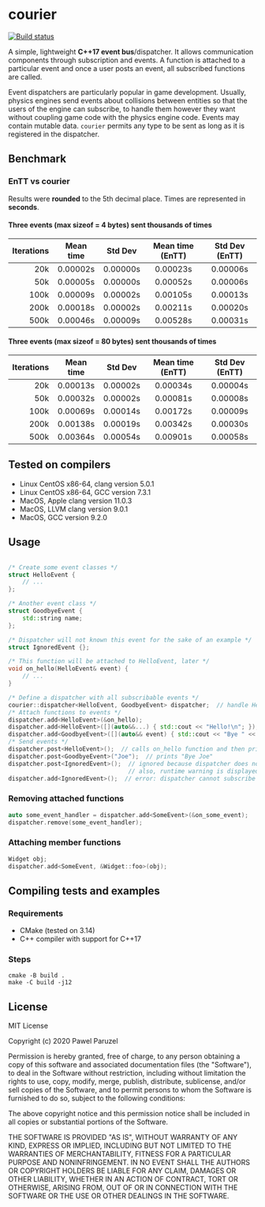 # courier

[![Build status](https://github.com/reconndev/courier/workflows/build/badge.svg)](https://github.com/reconndev/courier/actions)

A simple, lightweight **C++17 event bus**/dispatcher.
It allows communication components through subscription and events. A function is attached to a particular event and once a user posts an event, all subscribed functions are called.

Event dispatchers are particularly popular in game development. Usually, physics engines send events about collisions between entities so that the users of the engine can subscribe, to handle them however they want without coupling game code with the physics engine code. Events may contain mutable data. `courier` permits any type to be sent as long as it is registered in the dispatcher.

## Benchmark
### EnTT vs courier

Results were **rounded** to the 5th decimal place. Times are represented in **seconds**.

#### Three events (max sizeof = 4 bytes) sent thousands of times

| Iterations | Mean time | Std Dev  | Mean time (EnTT) | Std Dev (EnTT) |
| ---------: |:---------:| :-------:| :--------------: | :-------------:|
| 20k        | 0.00002s  | 0.00000s | 0.00023s         | 0.00006s       |
| 50k        | 0.00005s  | 0.00000s | 0.00052s         | 0.00006s       |
| 100k       | 0.00009s  | 0.00002s | 0.00105s         | 0.00013s       |
| 200k       | 0.00018s  | 0.00002s | 0.00211s         | 0.00020s       |
| 500k       | 0.00046s  | 0.00009s | 0.00528s         | 0.00031s       |

#### Three events (max sizeof = 80 bytes) sent thousands of times
| Iterations | Mean time | Std Dev  | Mean time (EnTT) | Std Dev (EnTT) |
| ---------: |:---------:| :-------:| :--------------: | :------------: |
| 20k        | 0.00013s  | 0.00002s | 0.00034s         | 0.00004s       |
| 50k        | 0.00032s  | 0.00002s | 0.00081s         | 0.00008s       |
| 100k       | 0.00069s  | 0.00014s | 0.00172s         | 0.00009s       |
| 200k       | 0.00138s  | 0.00019s | 0.00342s         | 0.00030s       |
| 500k       | 0.00364s  | 0.00054s | 0.00901s         | 0.00058s       |

## Tested on compilers
* Linux CentOS x86-64, clang version 5.0.1
* Linux CentOS x86-64, GCC version 7.3.1
* MacOS, Apple clang version 11.0.3 
* MacOS, LLVM clang version 9.0.1
* MacOS, GCC version 9.2.0

## Usage
```cpp

/* Create some event classes */
struct HelloEvent {
    // ...
};

/* Another event class */
struct GoodbyeEvent {
    std::string name;
};

/* Dispatcher will not known this event for the sake of an example */
struct IgnoredEvent {};

/* This function will be attached to HelloEvent, later */
void on_hello(HelloEvent& event) {
    // ...
}

/* Define a dispatcher with all subscribable events */
courier::dispatcher<HelloEvent, GoodbyeEvent> dispatcher;  // handle HelloEvent and GoodbyeEvent
/* Attach functions to events */
dispatcher.add<HelloEvent>(&on_hello);
dispatcher.add<HelloEvent>([](auto&&...) { std::cout << "Hello!\n"; });
dispatcher.add<GoodbyeEvent>([](auto&& event) { std::cout << "Bye " << event.name << '\n'; });
/* Send events */
dispatcher.post<HelloEvent>();  // calls on_hello function and then prints "Hello!"
dispatcher.post<GoodbyeEvent>("Joe");  // prints "Bye Joe"
dispatcher.post<IgnoredEvent>();  // ignored because dispatcher does not know IgnoredEvent
                                  // also, runtime warning is displayed
dispatcher.add<IgnoredEvent>();  // error: dispatcher cannot subscribe to an unspecified event
```

### Removing attached functions
```cpp
auto some_event_handler = dispatcher.add<SomeEvent>(&on_some_event);
dispatcher.remove(some_event_handler);
```

### Attaching member functions
```cpp
Widget obj;
dispatcher.add<SomeEvent, &Widget::foo>(obj);
```

## Compiling tests and examples
### Requirements
* CMake (tested on 3.14)
* C++ compiler with support for C++17

### Steps
```shell
cmake -B build .
make -C build -j12
```
## License

MIT License

Copyright (c) 2020 Pawel Paruzel

Permission is hereby granted, free of charge, to any person obtaining a copy
of this software and associated documentation files (the "Software"), to deal
in the Software without restriction, including without limitation the rights
to use, copy, modify, merge, publish, distribute, sublicense, and/or sell
copies of the Software, and to permit persons to whom the Software is
furnished to do so, subject to the following conditions:

The above copyright notice and this permission notice shall be included in all
copies or substantial portions of the Software.

THE SOFTWARE IS PROVIDED "AS IS", WITHOUT WARRANTY OF ANY KIND, EXPRESS OR
IMPLIED, INCLUDING BUT NOT LIMITED TO THE WARRANTIES OF MERCHANTABILITY,
FITNESS FOR A PARTICULAR PURPOSE AND NONINFRINGEMENT. IN NO EVENT SHALL THE
AUTHORS OR COPYRIGHT HOLDERS BE LIABLE FOR ANY CLAIM, DAMAGES OR OTHER
LIABILITY, WHETHER IN AN ACTION OF CONTRACT, TORT OR OTHERWISE, ARISING FROM,
OUT OF OR IN CONNECTION WITH THE SOFTWARE OR THE USE OR OTHER DEALINGS IN THE
SOFTWARE.
